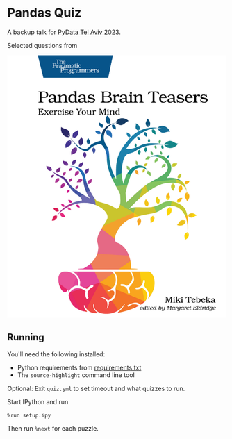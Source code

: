 # Pandas Quiz

A backup talk for [PyData Tel Aviv 2023](pydata.org/telaviv2023/).

Selected questions from 

[![](cover.png)](https://pragprog.com/titles/d-pandas/pandas-brain-teasers/)


## Running

You'll need the following installed:
- Python requirements from [requirements.txt](requirements.txt)
- The `source-highlight` command line tool

Optional: Exit `quiz.yml` to set timeout and what quizzes to run.

Start IPython and run

```
%run setup.ipy
```

Then run `%next` for each puzzle.
